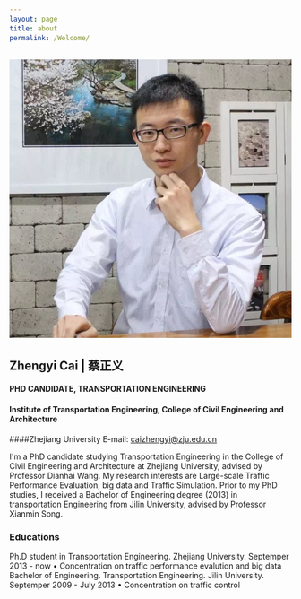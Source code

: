 ```yaml
---
layout: page
title: about
permalink: /Welcome/
---
```


![QR code](/images/IMG.JPG "my photo")
## Zhengyi Cai | 蔡正义
#### PHD CANDIDATE,  TRANSPORTATION ENGINEERING
#### Institute of Transportation Engineering, College of Civil Engineering and Architecture
####Zhejiang University
E-mail: caizhengyi@zju.edu.cn 

I'm a PhD candidate studying  Transportation Engineering in the College of Civil Engineering and Architecture at Zhejiang University, advised by Professor Dianhai Wang. My research interests are Large-scale Traffic Performance Evaluation, big data and Traffic Simulation. 
Prior to my PhD studies, I received a Bachelor of Engineering degree (2013) in transportation Engineering from Jilin University, advised by Professor Xianmin Song.

### Educations

Ph.D student in Transportation Engineering. Zhejiang University. Septemper 2013 - now
    • Concentration on traffic performance evalution and big data
Bachelor of Engineering. Transportation Engineering. Jilin University. Septemper 2009 - July 2013
    • Concentration on traffic control

